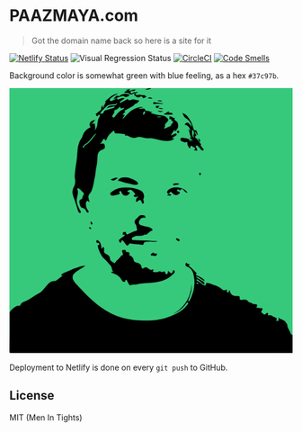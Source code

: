 # PAAZMAYA.com

> Got the domain name back so here is a site for it

[![Netlify Status](https://api.netlify.com/api/v1/badges/53164249-f84c-4192-8bbd-927bd5e7b761/deploy-status)](https://app.netlify.com/sites/paazmaya-com/deploys)
![Visual Regression Status](https://api.ghostinspector.com/v1/suites/5ac47ceab0eee308b1668fa2/status-badge)
[![CircleCI](https://circleci.com/gh/paazmaya/paazmaya.com.svg?style=svg)](https://circleci.com/gh/paazmaya/paazmaya.com)
[![Code Smells](https://sonarcloud.io/api/project_badges/measure?project=paazmaya_paazmaya.com&metric=code_smells)](https://sonarcloud.io/dashboard?id=paazmaya_paazmaya.com)

Background color is somewhat green with blue feeling, as a hex `#37c97b`.

![Jukka Paasonen](jukka-paasonen.png)

Deployment to Netlify is done on every `git push` to GitHub.

## License

MIT (Men In Tights)
